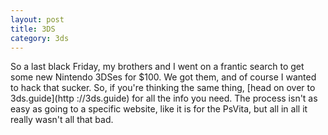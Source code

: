```yaml
---
layout: post
title: 3DS
category: 3ds
---
```


So a last black Friday, my brothers and I went on a frantic search to get some
new Nintendo 3DSes for $100. We got them, and of course I wanted to hack that
sucker. So, if you're thinking the same thing, [head on over to 3ds.guide](http
://3ds.guide) for all the info you need. The process isn't as easy as going
to a specific website, like it is for the PsVita, but all in all it really
wasn't all that bad.
